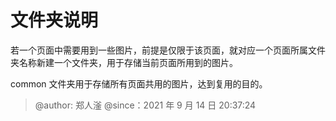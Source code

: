 # 文件夹说明

若一个页面中需要用到一些图片，前提是仅限于该页面，就对应一个页面所属文件夹名称新建一个文件夹，用于存储当前页面所用到的图片。

common 文件夹用于存储所有页面共用的图片，达到复用的目的。

> @author: 郑人滏
> @since：2021 年 9 月 14 日 20:37:24
